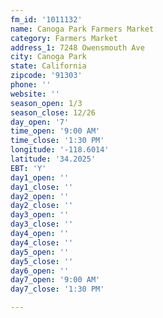 ```yaml
---
fm_id: '1011132'
name: Canoga Park Farmers Market
category: Farmers Market
address_1: 7248 Owensmouth Ave
city: Canoga Park
state: California
zipcode: '91303'
phone: ''
website: ''
season_open: 1/3
season_close: 12/26
day_open: '7'
time_open: '9:00 AM'
time_close: '1:30 PM'
longitude: '-118.6014'
latitude: '34.2025'
EBT: 'Y'
day1_open: ''
day1_close: ''
day2_open: ''
day2_close: ''
day3_open: ''
day3_close: ''
day4_open: ''
day4_close: ''
day5_open: ''
day5_close: ''
day6_open: ''
day7_open: '9:00 AM'
day7_close: '1:30 PM'

---
```

